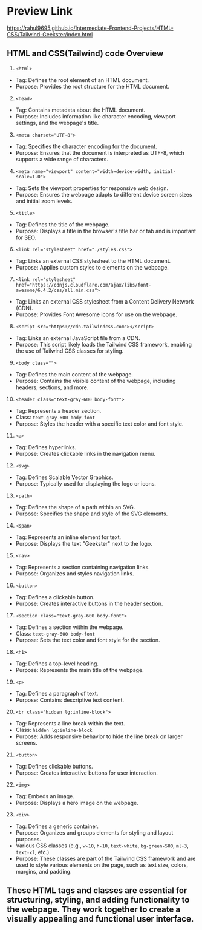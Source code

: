 # Preview Link
https://rahul9695.github.io/Intermediate-Frontend-Projects/HTML-CSS/Tailwind-Geekster/index.html

## HTML and CSS(Tailwind) code Overview

1. `<html>`
- Tag: Defines the root element of an HTML document.
- Purpose: Provides the root structure for the HTML document.

2. `<head>`
- Tag: Contains metadata about the HTML document.
- Purpose: Includes information like character encoding, viewport settings, and the webpage's title.

3. `<meta charset="UTF-8">`
- Tag: Specifies the character encoding for the document.
- Purpose: Ensures that the document is interpreted as UTF-8, which supports a wide range of characters.

4. `<meta name="viewport" content="width=device-width, initial-scale=1.0">`
- Tag: Sets the viewport properties for responsive web design.
- Purpose: Ensures the webpage adapts to different device screen sizes and initial zoom levels.

5. `<title>`
- Tag: Defines the title of the webpage.
- Purpose: Displays a title in the browser's title bar or tab and is important for SEO.

6. `<link rel="stylesheet" href="./styles.css">`
- Tag: Links an external CSS stylesheet to the HTML document.
- Purpose: Applies custom styles to elements on the webpage.

7. `<link rel="stylesheet" href="https://cdnjs.cloudflare.com/ajax/libs/font-awesome/6.4.2/css/all.min.css">`
- Tag: Links an external CSS stylesheet from a Content Delivery Network (CDN).
- Purpose: Provides Font Awesome icons for use on the webpage.

8. `<script src="https://cdn.tailwindcss.com"></script>`
- Tag: Links an external JavaScript file from a CDN.
- Purpose: This script likely loads the Tailwind CSS framework, enabling the use of Tailwind CSS classes for styling.

9. `<body class="">`
- Tag: Defines the main content of the webpage.
- Purpose: Contains the visible content of the webpage, including headers, sections, and more.

10. `<header class="text-gray-600 body-font">`
- Tag: Represents a header section.
- Class: `text-gray-600 body-font`
- Purpose: Styles the header with a specific text color and font style.

11. `<a>`
- Tag: Defines hyperlinks.
- Purpose: Creates clickable links in the navigation menu.

12. `<svg>`
- Tag: Defines Scalable Vector Graphics.
- Purpose: Typically used for displaying the logo or icons.

13. `<path>`
- Tag: Defines the shape of a path within an SVG.
- Purpose: Specifies the shape and style of the SVG elements.

14. `<span>`
- Tag: Represents an inline element for text.
- Purpose: Displays the text "Geekster" next to the logo.

15. `<nav>`
- Tag: Represents a section containing navigation links.
- Purpose: Organizes and styles navigation links.

16. `<button>`
- Tag: Defines a clickable button.
- Purpose: Creates interactive buttons in the header section.

17. `<section class="text-gray-600 body-font">`
- Tag: Defines a section within the webpage.
- Class: `text-gray-600 body-font`
- Purpose: Sets the text color and font style for the section.

18. `<h1>`
- Tag: Defines a top-level heading.
- Purpose: Represents the main title of the webpage.

19. `<p>`
- Tag: Defines a paragraph of text.
- Purpose: Contains descriptive text content.

20. `<br class="hidden lg:inline-block">`
- Tag: Represents a line break within the text.
- Class: `hidden lg:inline-block`
- Purpose: Adds responsive behavior to hide the line break on larger screens.

21. `<button>`
- Tag: Defines clickable buttons.
- Purpose: Creates interactive buttons for user interaction.

22. `<img>`
- Tag: Embeds an image.
- Purpose: Displays a hero image on the webpage.

23. `<div>`
- Tag: Defines a generic container.
- Purpose: Organizes and groups elements for styling and layout purposes.
- Various CSS classes (e.g., `w-10`, `h-10`, `text-white`, `bg-green-500`, `ml-3`, `text-xl`, etc.)
- Purpose: These classes are part of the Tailwind CSS framework and are used to style various elements on the page, such as text size, colors, margins, and padding.

## These HTML tags and classes are essential for structuring, styling, and adding functionality to the webpage. They work together to create a visually appealing and functional user interface.
